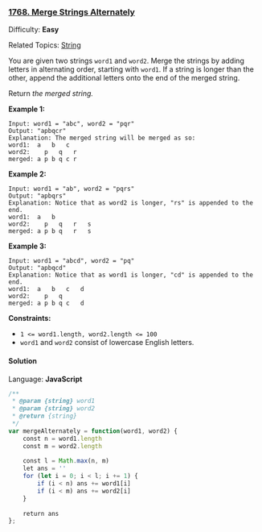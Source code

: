 ### [1768\. Merge Strings Alternately](https://leetcode.com/problems/merge-strings-alternately/)

Difficulty: **Easy**  

Related Topics: [String](https://leetcode.com/tag/string/)


You are given two strings `word1` and `word2`. Merge the strings by adding letters in alternating order, starting with `word1`. If a string is longer than the other, append the additional letters onto the end of the merged string.

Return _the merged string._

**Example 1:**

```
Input: word1 = "abc", word2 = "pqr"
Output: "apbqcr"
Explanation: The merged string will be merged as so:
word1:  a   b   c
word2:    p   q   r
merged: a p b q c r
```

**Example 2:**

```
Input: word1 = "ab", word2 = "pqrs"
Output: "apbqrs"
Explanation: Notice that as word2 is longer, "rs" is appended to the end.
word1:  a   b 
word2:    p   q   r   s
merged: a p b q   r   s
```

**Example 3:**

```
Input: word1 = "abcd", word2 = "pq"
Output: "apbqcd"
Explanation: Notice that as word1 is longer, "cd" is appended to the end.
word1:  a   b   c   d
word2:    p   q 
merged: a p b q c   d
```

**Constraints:**

*   `1 <= word1.length, word2.length <= 100`
*   `word1` and `word2` consist of lowercase English letters.


#### Solution

Language: **JavaScript**

```javascript
/**
 * @param {string} word1
 * @param {string} word2
 * @return {string}
 */
var mergeAlternately = function(word1, word2) {
    const n = word1.length
    const m = word2.length
    
    const l = Math.max(n, m)
    let ans = ''
    for (let i = 0; i < l; i += 1) {
        if (i < n) ans += word1[i]
        if (i < m) ans += word2[i]
    }
    
    return ans
};
```